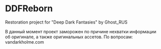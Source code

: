 # DDFReborn
Restoration project for "Deep Dark Fantasies" by Ghost_RUS

В данный момент проект заморожен по причине нехватки информации об оригинале, а также оригинальных ассетов. По вопросам: vandarkholme.com
